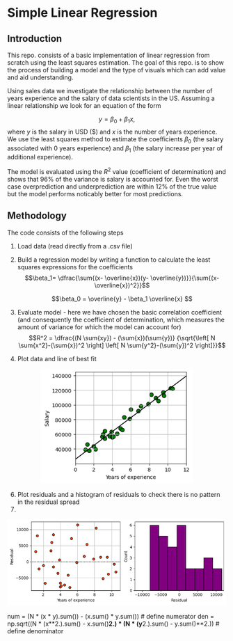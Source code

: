 # Simple Linear Regression

## Introduction
This repo. consists of a basic implementation of linear regression from scratch using the least squares estimation. The goal of this repo. is to show the process of building a model and the type of visuals which can add value and aid understanding.

Using sales data we investigate the relationship between the number of years experience and the salary of data scientists in the US. Assuming a linear relationship we look for an equation of the form

$$y = \beta_0 + \beta_1 x,$$
where $y$ is the salary in USD ($) and $x$ is the number of years experience. We use the least squares method to estimate the coefficients $\beta_0$ (the salary associated with 0 years experience) and $\beta_1$ (the salary increase per year of additional experience).

The model is evaluated using the $R^2$ value (coefficient of determination) and shows that 96% of the variance is salary is accounted for. Even the worst case overprediction and underprediction are within 12% of the true value but the model performs noticably better for most predictions.

## Methodology
The code consists of the following steps
  1. Load data (read directly from a .csv file)
  2. Build a regression model by writing a function to calculate the least squares expressions for the coefficients
     $$\beta_1= \dfrac{\sum{(x- \overline{x})(y- \overline{y})}}{\sum{(x- \overline{x})^2}}$$
     
     $$\beta_0 = \overline{y} - \beta_1 \overline{x} $$
  4. Evaluate model - here we have chosen the basic correlation coefficient (and consequently the coefficient of determination, which measures the amount of variance for which the model can account for)
   $$R^2 = \dfrac{(N \sum{xy}) - (\sum{x})(\sum{y})}
{\sqrt{\left[ N \sum{x^2}-(\sum{x})^2 \right] \left[ N \sum{y^2}-(\sum{y})^2 \right]}}$$

  6. Plot data and line of best fit
  
  <p align="center">
  <img src = "https://github.com/RobSLong/Data-Science/blob/main/Regression/linear_regression/figures/regression_line.png" width="350" />
  </p>
 
  6. Plot residuals and a histogram of residuals to check there is no pattern in the residual spread
  7. 
  <p align="center">
  <img src = "https://github.com/RobSLong/Data-Science/blob/main/Regression/linear_regression/figures/residuals.png" width="550" />
  </p>


 num = (N * (x * y).sum()) - (x.sum() * y.sum()) # define numerator
    den = np.sqrt((N * (x**2.).sum() - x.sum()**2.) * (N * (y**2.).sum() - y.sum()**2.)) # define denominator
